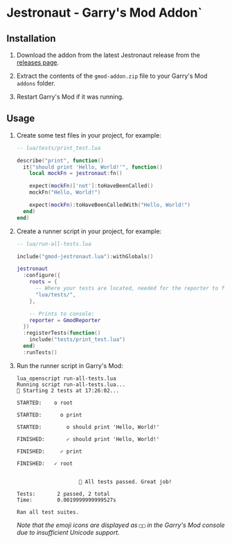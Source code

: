 # Jestronaut - Garry's Mod Addon`

## Installation

1. Download the addon from the latest Jestronaut release from the 
[releases page](https://github.com/luttje/jestronaut/releases).

2. Extract the contents of the `gmod-addon.zip` file to your Garry's Mod `addons` folder.

3. Restart Garry's Mod if it was running.

## Usage

1. Create some test files in your project, for example:

    ```lua
    -- lua/tests/print_test.lua

    describe("print", function()
      it("should print 'Hello, World!'", function()
        local mockFn = jestronaut:fn()

        expect(mockFn)['not']:toHaveBeenCalled()
        mockFn("Hello, World!")

        expect(mockFn):toHaveBeenCalledWith("Hello, World!")
      end)
    end)
    ```

2. Create a runner script in your project, for example:

    ```lua
    -- lua/run-all-tests.lua

    include("gmod-jestronaut.lua"):withGlobals()

    jestronaut
      :configure({
        roots = {
          -- Where your tests are located, needed for the reporter to find the source files:
          "lua/tests/",
        },

        -- Prints to console:
        reporter = GmodReporter
      })
      :registerTests(function()
        include("tests/print_test.lua")
      end)
      :runTests()
    ```

3. Run the runner script in Garry's Mod:

    ```
    lua_openscript run-all-tests.lua
    Running script run-all-tests.lua...
    🚀 Starting 2 tests at 17:26:02...

    STARTED:    o root

    STARTED:      o print

    STARTED:        o should print 'Hello, World!'

    FINISHED:       ✓ should print 'Hello, World!'

    FINISHED:     ✓ print

    FINISHED:   ✓ root


                        🎉 All tests passed. Great job!                     

    Tests:       2 passed, 2 total
    Time:        0.0019999999999527s

    Ran all test suites.
    ```

    *Note that the emoji icons are displayed as `□□` in the Garry's Mod console due to insufficient Unicode support.*
